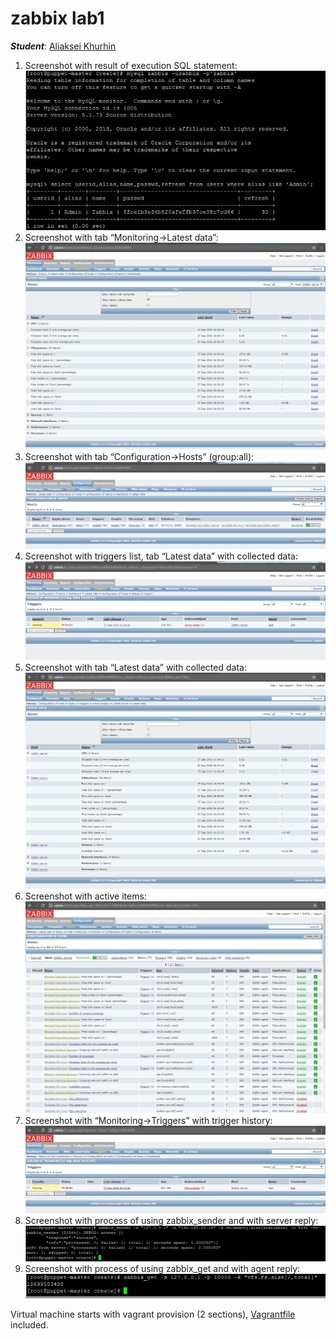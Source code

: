 # zabbix lab1

***Student***: [Aliaksei Khurhin](https://epa.ms/1Cqi0K)

1.	Screenshot with result of execution SQL statement:
![Alt text](resource/1.jpg "scr1")
2.	Screenshot with tab “Monitoring->Latest data”:
![Alt text](resource/2.jpg "scr2")
3.	Screenshot with tab “Configuration->Hosts” (group:all):
![Alt text](resource/3.jpg "scr3")
4.	Screenshot with triggers list, tab “Latest data” with collected data:
![Alt text](resource/4.jpg "scr4")
5.	Screenshot with tab “Latest data” with collected data:
![Alt text](resource/5.jpg "scr5")
6.	Screenshot with active items:
![Alt text](resource/6.jpg "scr6")
7.	Screenshot with “Monitoring->Triggers” with trigger history:
![Alt text](resource/7.jpg "scr7")
8.	Screenshot with process of using zabbix_sender and with server reply:
![Alt text](resource/8.jpg "scr8")
9.	Screenshot with process of using zabbix_get and with agent reply:
![Alt text](resource/9.jpg "scr9")

Virtual machine starts with vagrant provision (2 sections), [Vagrantfile](Vagrantfile) included.
